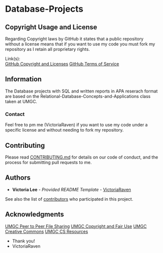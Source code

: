 # Database-Projects
## Copyright Usage and License

Regarding Copyright laws by GitHub it states that a public repository without a license means that if you want to use my code you must fork my repository as I retain all proprietary rights.

Link(s):  
[GitHub Copyright and Licenses](https://docs.github.com/en/repositories/managing-your-repositorys-settings-and-features/customizing-your-repository/licensing-a-repository)
[GitHub Terms of Service](https://docs.github.com/en/site-policy/github-terms/github-terms-of-service)

## Information

The Database projects with SQL and written reports in APA reserach format are based on the Relational-Database-Concepts-and-Applications class taken at UMGC.

### Contact

Feel free to pm me (VictoriaRaven) if you want to use my code under a specific license and without needing to fork my repository.

## Contributing

Please read [CONTRIBUTING.md](README.md) for details on our code
of conduct, and the process for submitting pull requests to me.

## Authors

  - **Victoria Lee** - *Provided README Template* -
    [VictoriaRaven](https://github.com/VictoriaRaven)

See also the list of
[contributors](https://github.com/VictoriaRaven/Database-Projects-with-SQL/edit/main/README.md)
who participated in this project.

## Acknowledgments

[UMGC Peer to Peer File Sharing](https://www.umgc.edu/content/dam/umgc/documents/upload/peer-to-peer-file-sharing.pdf)
[UMGC Copyright and Fair Use](https://libguides.umgc.edu/copyright#s-lg-box-26283861)
[UMGC Creative Commons](https://libguides.umgc.edu/c.php?g=23404&p=7944948)
[UMGC CS Resources](https://libguides.umgc.edu/c.php?g=316603&p=2114865)
 - Thank you!
 - VictoriaRaven
